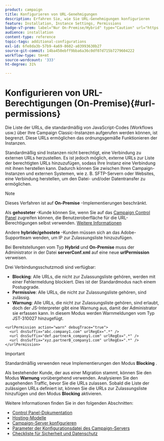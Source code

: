 ```yaml
---
product: campaign
title: Konfigurieren von URL-Genehmigungen
description: Erfahren Sie, wie Sie URL-Genehmigungen konfigurieren
feature: Installation, Instance Settings, Permissions
badge-v7-prem: label="Nur On-Premise/Hybrid" type="Caution" url="https://experienceleague.adobe.com/docs/campaign-classic/using/installing-campaign-classic/architecture-and-hosting-models/hosting-models-lp/hosting-models.html?lang=de" tooltip="Gilt nur für Hybrid- und On-Premise-Bereitstellungen"
audience: installation
content-type: reference
topic-tags: additional-configurations
exl-id: 6fe8da3b-57b9-4a69-8602-a03993630b27
source-git-commit: 14ba450ebff9bba6a36c0df07d715b7279604222
workflow-type: tm+mt
source-wordcount: '333'
ht-degree: 31%

---
```


# Konfigurieren von URL-Berechtigungen (On-Premise){#url-permissions}



Die Liste der URLs, die standardmäßig von JavaScript-Codes (Workflows usw.) über Ihre Campaign Classic-Instanzen aufgerufen werden können, ist begrenzt. Diese URLs ermöglichen das ordnungsgemäße Funktionieren der Instanzen.

Standardmäßig sind Instanzen nicht berechtigt, eine Verbindung zu externen URLs herzustellen. Es ist jedoch möglich, externe URLs zur Liste der berechtigten URLs hinzuzufügen, sodass Ihre Instanz eine Verbindung mit ihnen herstellen kann. Dadurch können Sie zwischen Ihren Campaign-Instanzen und externen Systemen, wie z. B. SFTP-Servern oder Websites, eine Verbindung herstellen, um den Datei- und/oder Datentransfer zu ermöglichen.

>[!NOTE]
>
>Dieses Verfahren ist auf **On-Premise** -Implementierungen beschränkt.
>
>Als **gehosteter** -Kunde können Sie, wenn Sie auf das [Campaign Control Panel](https://experienceleague.adobe.com/docs/control-panel/using/control-panel-home.html?lang=de) zugreifen können, die Benutzeroberfläche für die URL-Berechtigungen selbst verwenden. [Weitere Informationen](https://experienceleague.adobe.com/docs/control-panel/using/instances-settings/url-permissions.html?lang=de)
>
>Andere **hybride/gehostete** -Kunden müssen sich an das Adobe-Supportteam wenden, um IP zur Zulassungsliste hinzuzufügen.
>

Bei Bereitstellungen vom Typ **Hybrid** und **On-Premise** muss der Administrator in der Datei **serverConf.xml** auf eine neue **urlPermission** verweisen.


Drei Verbindungsschutzmodi sind verfügbar:

* **Blocking**: Alle URLs, die nicht zur Zulassungsliste gehören, werden mit einer Fehlermeldung blockiert. Dies ist der Standardmodus nach einem Postupgrade.
* **Permissive**: Alle URLs, die nicht zur Zulassungsliste gehören, sind zulässig.
* **Warnung**: Alle URLs, die nicht zur Zulassungsliste gehören, sind erlaubt, doch der JS-Interpreter gibt eine Warnung aus, damit der Administrator sie erfassen kann. In diesem Modus werden Warnmeldungen vom Typ JST-310027 hinzugefügt.

```
<urlPermission action="warn" debugTrace="true">
  <url dnsSuffix="abc.company1.com" urlRegEx=".*" />
  <url dnsSuffix="def.partnerA_company1.com" urlRegEx=".*" />
  <url dnsSuffix="xyz.partnerB_company1.com" urlRegEx=".*" />
</urlPermission>
```

>[!IMPORTANT]
>
>Standardmäßig verwenden neue Implementierungen den Modus **Blocking** .
>
>Als bestehender Kunde, der aus einer Migration stammt, können Sie den Modus **Warnung** vorübergehend verwenden. Analysieren Sie den ausgehenden Traffic, bevor Sie die URLs zulassen. Sobald die Liste der zulässigen URLs definiert ist, können Sie die URLs zur Zulassungsliste hinzufügen und den Modus **Blocking** aktivieren.

Weitere Informationen finden Sie in den folgenden Abschnitten:

* [Control Panel-Dokumentation](https://experienceleague.adobe.com/docs/control-panel/using/control-panel-home.html?lang=de)
* [Hosting-Modelle](hosting-models.md)
* [Campaign-Server konfigurieren](configuring-campaign-server.md)
* [Parameter der Konfigurationsdatei des Campaign-Servers](the-server-configuration-file.md)
* [Checkliste für Sicherheit und Datenschutz](get-started-security-privacy.md)
